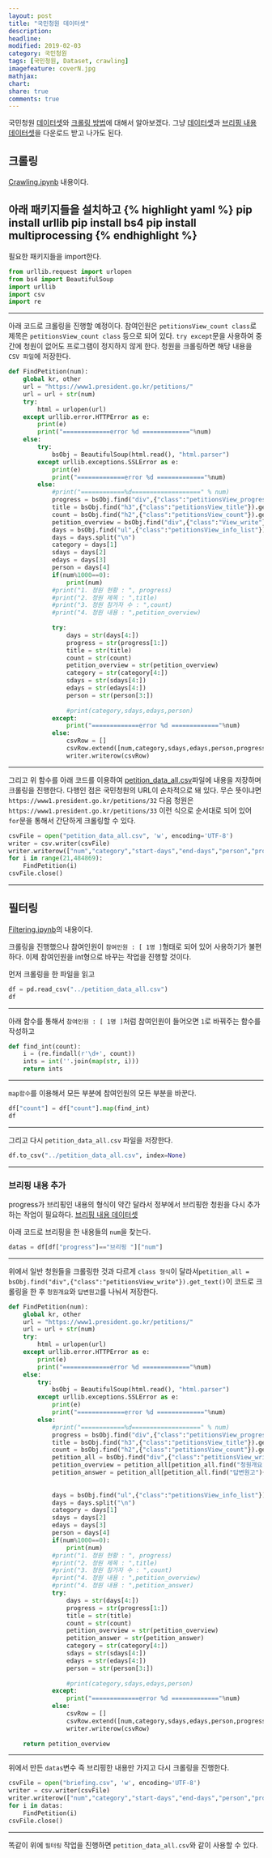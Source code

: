 ```yaml
---
layout: post
title: "국민청원 데이터셋"
description: 
headline: 
modified: 2019-02-03
category: 국민청원
tags: [국민청원, Dataset, crawling]
imagefeature: coverN.jpg
mathjax: 
chart: 
share: true
comments: true
---
```


국민청원 [데이터셋](https://www.dropbox.com/s/4q5neb9ngdhfg8y/petition_data_all.csv?dl=0)와 [크롤링 방법](https://github.com/newhiwoong/National-Petition/tree/master/Data)에 대해서 알아보겠다. 그냥 [데이터셋](https://www.dropbox.com/s/4q5neb9ngdhfg8y/petition_data_all.csv?dl=0)과 [브리핑 내용 데이터셋](https://github.com/newhiwoong/National-Petition/blob/master/Data/briefing.csv)을 다운로드 받고 나가도 된다.

## 크롤링
[Crawling.ipynb](https://github.com/newhiwoong/National-Petition/blob/master/Data/Crawling.ipynb) 내용이다.

아래 패키지들을 설치하고 
{% highlight yaml %}
pip install urllib
pip install bs4
pip install multiprocessing
{% endhighlight %}
---

필요한 패키지들을 import한다.
```python
from urllib.request import urlopen
from bs4 import BeautifulSoup
import urllib
import csv
import re
```
---

아래 코드로 크롤링을 진행할 예정이다. 참여인원은 `petitionsView_count class`로 제목은 `petitionsView_count class` 등으로 되어 있다. `try except`문을 사용하여 중간에 청원이 없어도 프로그램이 정지하지 않게 한다. 청원을 크롤링하면 해당 내용을 `CSV 파일`에 저장한다.

```python
def FindPetition(num):
    global kr, other
    url = "https://www1.president.go.kr/petitions/"
    url = url + str(num)
    try:
        html = urlopen(url)
    except urllib.error.HTTPError as e:
        print(e)
        print("=============error %d ============="%num)
    else:
        try:
            bsObj = BeautifulSoup(html.read(), "html.parser")
        except urllib.exceptions.SSLError as e:
            print(e)
            print("=============error %d ============="%num)
        else:
            #print("============%d===================" % num)
            progress = bsObj.find("div",{"class":"petitionsView_progress"}).get_text()
            title = bsObj.find("h3",{"class":"petitionsView_title"}).get_text()
            count = bsObj.find("h2",{"class":"petitionsView_count"}).get_text()
            petition_overview = bsObj.find("div",{"class":"View_write"}).get_text()
            days = bsObj.find("ul",{"class":"petitionsView_info_list"}).get_text()
            days = days.split("\n")
            category = days[1]
            sdays = days[2]
            edays = days[3]
            person = days[4]
            if(num%1000==0):
                print(num)
            #print("1. 청원 현황 : ", progress)
            #print("2. 청원 제목 : ",title)
            #print("3. 청원 참가자 수 : ",count)
            #print("4. 청원 내용 : ",petition_overview)
            
            try:
                days = str(days[4:])
                progress = str(progress[1:])
                title = str(title)
                count = str(count)
                petition_overview = str(petition_overview)
                category = str(category[4:])
                sdays = str(sdays[4:])
                edays = str(edays[4:])
                person = str(person[3:])
                
                #print(category,sdays,edays,person)
            except:
                print("=============error %d ============="%num)
            else:
                csvRow = []
                csvRow.extend([num,category,sdays,edays,person,progress,title,count,petition_overview])
                writer.writerow(csvRow)
```
---

그리고 위 함수를 아래 코드를 이용하여 [petition_data_all.csv](https://www.dropbox.com/s/4q5neb9ngdhfg8y/petition_data_all.csv?dl=0)파일에 내용을 저장하며 크롤링을 진행한다. 다행인 점은 국민청원의 URL이 순차적으로 돼 있다. 무슨 뜻이냐면 `https://www1.president.go.kr/petitions/32` 다음 청원은 `https://www1.president.go.kr/petitions/33` 이런 식으로 순서대로 되어 있어 `for`문을 통해서 간단하게 크롤링할 수 있다.
```python
csvFile = open("petition_data_all.csv", 'w', encoding='UTF-8')
writer = csv.writer(csvFile)
writer.writerow(["num","category","start-days","end-days","person","progress","title","count","petition_overview"])
for i in range(21,484869):
    FindPetition(i)
csvFile.close()
```
---

## 필터링
[Filtering.ipynb](https://github.com/newhiwoong/National-Petition/blob/master/Data/Filtering.ipynb)의 내용이다. 

크롤링을 진행했으나 참여인원이 `참여인원 : [ 1명 ]`형태로 되어 있어 사용하기가 불편하다. 이제 참여인원을 int형으로 바꾸는 작업을 진행할 것이다.

먼저 크롤링을 한 파일을 읽고
```python
df = pd.read_csv("../petition_data_all.csv")
df
```
---

아래 함수를 통해서 `참여인원 : [ 1명 ]`처럼 참여인원이 들어오면 `1`로 바꿔주는 함수를 작성하고 
```python
def find_int(count):
    i = (re.findall(r'\d+', count))
    ints = int(''.join(map(str, i)))
    return ints
```
---

`map함수`를 이용해서 모든 부분에 참여인원의 모든 부분을 바꾼다.
```python
df["count"] = df["count"].map(find_int)
df
```
---

그리고 다시 `petition_data_all.csv` 파일을 저장한다.
```python
df.to_csv("../petition_data_all.csv", index=None)
```
---

### 브리핑 내용 추가
progress가 브리핑인 내용의 형식이 약간 달라서 정부에서 브리핑한 청원을 다시 추가하는 작업이 필요하다. [브리핑 내용 데이터셋](https://github.com/newhiwoong/National-Petition/blob/master/Data/briefing.csv)

아래 코드로 브리핑을 한 내용들의 `num`을 찾는다.
```python
datas = df[df["progress"]=="브리핑 "]["num"]
```
---

위에서 일반 청원들을 크롤링한 것과 다르게 `class 형식`이 달라서`petition_all = bsObj.find("div",{"class":"petitionsView_write"}).get_text()`이 코드로 크롤링을 한 후 `청원개요`와 `답변원고`를 나눠서 저장한다.
```python
def FindPetition(num):
    global kr, other
    url = "https://www1.president.go.kr/petitions/"
    url = url + str(num)
    try:
        html = urlopen(url)
    except urllib.error.HTTPError as e:
        print(e)
        print("=============error %d ============="%num)
    else:
        try:
            bsObj = BeautifulSoup(html.read(), "html.parser")
        except urllib.exceptions.SSLError as e:
            print(e)
            print("=============error %d ============="%num)
        else:
            #print("============%d===================" % num)
            progress = bsObj.find("div",{"class":"petitionsView_progress"}).get_text()
            title = bsObj.find("h3",{"class":"petitionsView_title"}).get_text()
            count = bsObj.find("h2",{"class":"petitionsView_count"}).get_text()
            petition_all = bsObj.find("div",{"class":"petitionsView_write"}).get_text()
            petition_overview = petition_all[petition_all.find("청원개요")+4:petition_all.find("답변원고")]
            petition_answer = petition_all[petition_all.find("답변원고")+4:]
            
            
            days = bsObj.find("ul",{"class":"petitionsView_info_list"}).get_text()
            days = days.split("\n")
            category = days[1]
            sdays = days[2]
            edays = days[3]
            person = days[4]
            if(num%1000==0):
                print(num)
            #print("1. 청원 현황 : ", progress)
            #print("2. 청원 제목 : ",title)
            #print("3. 청원 참가자 수 : ",count)
            #print("4. 청원 내용 : ",petition_overview)
            #print("4. 청원 내용 : ",petition_answer)
            try:
                days = str(days[4:])
                progress = str(progress[1:])
                title = str(title)
                count = str(count)
                petition_overview = str(petition_overview)
                petition_answer = str(petition_answer)
                category = str(category[4:])
                sdays = str(sdays[4:])
                edays = str(edays[4:])
                person = str(person[3:])
                
                #print(category,sdays,edays,person)
            except:
                print("=============error %d ============="%num)
            else:
                csvRow = []
                csvRow.extend([num,category,sdays,edays,person,progress,title,count,petition_overview,petition_answer])
                writer.writerow(csvRow)
                
    return petition_overview
```
---

위에서 만든 `datas`변수 즉 브리핑한 내용만 가지고 다시 크롤링을 진행한다.
```python
csvFile = open("briefing.csv", 'w', encoding='UTF-8')
writer = csv.writer(csvFile)
writer.writerow(["num","category","start-days","end-days","person","progress","title","count","petition_overview","petition_answer"])
for i in datas:
    FindPetition(i)
csvFile.close()
```
---

똑같이 위에 `필터링` 작업을 진행하면 `petition_data_all.csv`와 같이 사용할 수 있다.